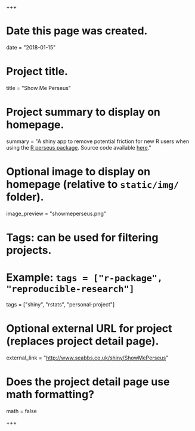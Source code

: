 +++
  # Date this page was created.
  date = "2018-01-15"
  
  # Project title.
  title = "Show Me Perseus"
  
  # Project summary to display on homepage.
  summary = "A shiny app to remove potential friction for new R users when using the [R perseus package](https://ropensci.org/blog/2017/12/05/rperseus/). Source code available [here](https://www.github.com/seabbs/ShowMePerseus)."
  
  # Optional image to display on homepage (relative to `static/img/` folder).
  image_preview = "showmeperseus.png"
  
  # Tags: can be used for filtering projects.
  # Example: `tags = ["r-package", "reproducible-research"]`
  tags = ["shiny", "rstats", "personal-project"]
  
  # Optional external URL for project (replaces project detail page).
  external_link = "http://www.seabbs.co.uk/shiny/ShowMePerseus"
  
  # Does the project detail page use math formatting?
  math = false
  
+++
    